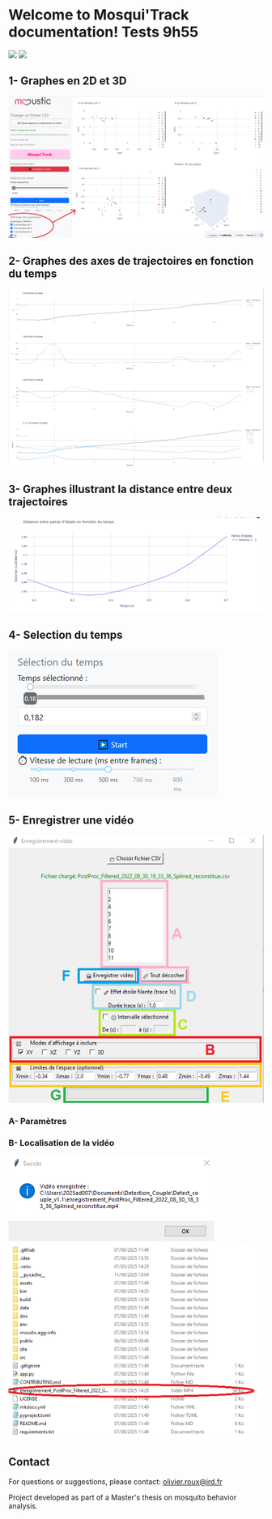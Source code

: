 # Welcome to Mosqui'Track documentation! Tests 9h55
<img src="/moustic/img/IRD.png" />

<img src="/moustic/img/mosquitrack/mosquitrack.png" />

## 1- Graphes en 2D et 3D 
<img src="img/mosquitrack/graphes.png" />

## 2- Graphes des axes de trajectoires en fonction du temps 
<img src="/doc/img/mosquitrack/xyzt.png"  />

## 3- Graphes illustrant la distance entre deux trajectoires
<img src="/doc/img/mosquitrack/distance.png"/>

## 4- Selection du temps
<img src="/doc/img/mosquitrack/selection_temps.png"  />

## 5- Enregistrer une vidéo
<img src="/doc/img/mosquitrack/enregistrer_video.png"  />

### A- Paramètres 

### B- Localisation de la vidéo 
<img src="/doc/img/mosquitrack/video_save1.png"  />
<img src="/doc/img/mosquitrack/video_save2.png" />

## Contact

For questions or suggestions, please contact:
olivier.roux@ird.fr

Project developed as part of a Master's thesis on mosquito behavior analysis.













